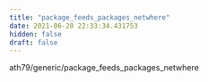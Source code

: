 ```yaml
---
title: "package_feeds_packages_netwhere"
date: 2021-06-20 22:33:34.431753
hidden: false
draft: false
---
```


ath79/generic/package_feeds_packages_netwhere

